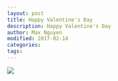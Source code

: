 ```yaml
---
layout: post
title: Happy Valentine's Day
description: Happy Valentine's Day
author: Max Nguyen
modified: 2017-02-14
categories:
tags:
---
```


![](https://dynamics365.github.io/assets/happy-valentines-day.png)